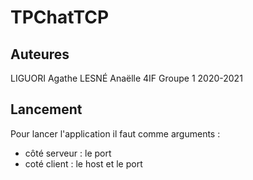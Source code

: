 # TPChatTCP

## Auteures

LIGUORI Agathe
LESNÉ Anaëlle
4IF Groupe 1 2020-2021

## Lancement

Pour lancer l'application il faut comme arguments : 

- côté serveur : le port
- coté client : le host et le port 
